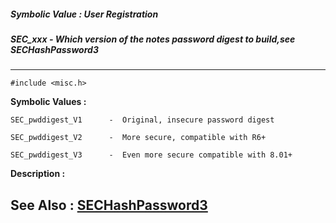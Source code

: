 ##### Symbolic Value : User Registration
##### SEC_xxx - Which version of the notes password digest to build,see SECHashPassword3
---
```
#include <misc.h>
```

**Symbolic Values :**

	SEC_pwddigest_V1	  -  Original, insecure password digest

	SEC_pwddigest_V2	  -  More secure, compatible with R6+

	SEC_pwddigest_V3	  -  Even more secure compatible with 8.01+


**Description :**




**See Also :**
[SECHashPassword3](/domino-c-api-docs/reference/Func/SECHashPassword3)
---
